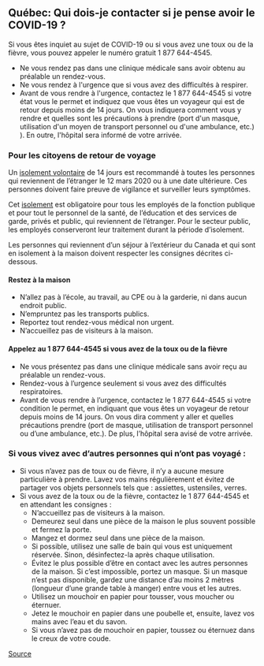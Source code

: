 ## Québec: Qui dois-je contacter si je pense avoir le COVID-19 ?

Si vous êtes inquiet au sujet de COVID-19 ou si vous avez une toux ou de la fièvre, vous pouvez appeler le numéro gratuit 1 877 644-4545.

- Ne vous rendez pas dans une clinique médicale sans avoir obtenu au préalable un rendez-vous.
- Ne vous rendez à l'urgence que si vous avez des difficultés à respirer.
- Avant de vous rendre à l'urgence, contactez le 1 877 644-4545 si votre état vous le permet et indiquez que vous êtes un voyageur qui est de retour depuis moins de 14 jours. On vous indiquera comment vous y rendre et quelles sont les précautions à prendre (port d'un masque, utilisation d'un moyen de transport personnel ou d'une ambulance, etc.) ). En outre, l'hôpital sera informé de votre arrivée.

### Pour les citoyens de retour de voyage

Un [isolement volontaire](https://www.canada.ca/fr/sante-publique/services/maladies/2019-nouveau-coronavirus/professionnels-sante/directives-provisoires-cas-contacts.html#ann1) de 14 jours est recommandé à toutes les personnes qui reviennent de l’étranger le 12 mars 2020 ou à une date ultérieure. Ces personnes doivent faire preuve de vigilance et surveiller leurs symptômes.

Cet [isolement](https://www.canada.ca/fr/sante-publique/services/maladies/2019-nouveau-coronavirus/professionnels-sante/directives-provisoires-cas-contacts.html#ann1) est obligatoire pour tous les employés de la fonction publique et pour tout le personnel de la santé, de l’éducation et des services de garde, privés et public, qui reviennent de l’étranger. Pour le secteur public, les employés conserveront leur traitement durant la période d’isolement.

Les personnes qui reviennent d’un séjour à l’extérieur du Canada et qui sont en isolement à la maison doivent respecter les consignes décrites ci-dessous.

#### Restez à la maison

- N’allez pas à l’école, au travail, au CPE ou à la garderie, ni dans aucun endroit public.
- N’empruntez pas les transports publics.
- Reportez tout rendez-vous médical non urgent.
- N’accueillez pas de visiteurs à la maison.

#### Appelez au 1 877 644-4545 si vous avez de la toux ou de la fièvre

- Ne vous présentez pas dans une clinique médicale sans avoir reçu au préalable un rendez-vous.
- Rendez-vous à l’urgence seulement si vous avez des difficultés respiratoires.
- Avant de vous rendre à l’urgence, contactez le 1 877 644-4545 si votre condition le permet, en indiquant que vous êtes un voyageur de retour depuis moins de 14 jours. On vous dira comment y aller et quelles précautions prendre (port de masque, utilisation de transport personnel ou d’une ambulance, etc.). De plus, l’hôpital sera avisé de votre arrivée.

### Si vous vivez avec d’autres personnes qui n’ont pas voyagé :

- Si vous n’avez pas de toux ou de fièvre, il n’y a aucune mesure particulière à prendre. Lavez vos mains régulièrement et évitez de partager vos objets personnels tels que : assiettes, ustensiles, verres.
- Si vous avez de la toux ou de la fièvre, contactez le 1 877 644-4545 et en attendant les consignes :
  - N’accueillez pas de visiteurs à la maison.
  - Demeurez seul dans une pièce de la maison le plus souvent possible et fermez la porte.
  - Mangez et dormez seul dans une pièce de la maison.
  - Si possible, utilisez une salle de bain qui vous est uniquement réservée. Sinon, désinfectez-la après chaque utilisation.
  - Évitez le plus possible d’être en contact avec les autres personnes de la maison. Si c’est impossible, portez un masque. Si un masque n’est pas disponible, gardez une distance d’au moins 2 mètres (longueur d’une grande table à manger) entre vous et les autres.
  - Utilisez un mouchoir en papier pour tousser, vous moucher ou éternuer.
  - Jetez le mouchoir en papier dans une poubelle et, ensuite, lavez vos mains avec l’eau et du savon.
  - Si vous n’avez pas de mouchoir en papier, toussez ou éternuez dans le creux de votre coude.

[Source](https://www.canada.ca/fr/sante-publique/services/maladies/2019-nouveau-coronavirus/professionnels-sante/directives-provisoires-cas-contacts.html#ann1)
